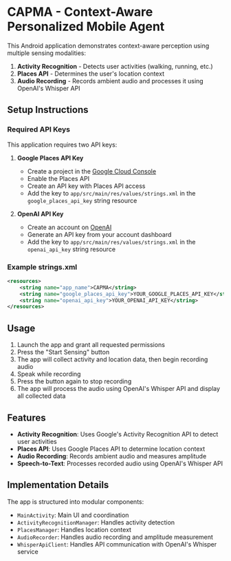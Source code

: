 # CAPMA - Context-Aware Personalized Mobile Agent

This Android application demonstrates context-aware perception using multiple sensing modalities:

1. **Activity Recognition** - Detects user activities (walking, running, etc.)
2. **Places API** - Determines the user's location context
3. **Audio Recording** - Records ambient audio and processes it using OpenAI's Whisper API

## Setup Instructions

### Required API Keys

This application requires two API keys:

1. **Google Places API Key**
   - Create a project in the [Google Cloud Console](https://console.cloud.google.com/)
   - Enable the Places API
   - Create an API key with Places API access
   - Add the key to `app/src/main/res/values/strings.xml` in the `google_places_api_key` string resource

2. **OpenAI API Key**
   - Create an account on [OpenAI](https://openai.com/)
   - Generate an API key from your account dashboard
   - Add the key to `app/src/main/res/values/strings.xml` in the `openai_api_key` string resource

### Example strings.xml

```xml
<resources>
    <string name="app_name">CAPMA</string>
    <string name="google_places_api_key">YOUR_GOOGLE_PLACES_API_KEY</string>
    <string name="openai_api_key">YOUR_OPENAI_API_KEY</string>
</resources>
```

## Usage

1. Launch the app and grant all requested permissions
2. Press the "Start Sensing" button
3. The app will collect activity and location data, then begin recording audio
4. Speak while recording
5. Press the button again to stop recording
6. The app will process the audio using OpenAI's Whisper API and display all collected data

## Features

- **Activity Recognition**: Uses Google's Activity Recognition API to detect user activities
- **Places API**: Uses Google Places API to determine location context
- **Audio Recording**: Records ambient audio and measures amplitude
- **Speech-to-Text**: Processes recorded audio using OpenAI's Whisper API

## Implementation Details

The app is structured into modular components:

- `MainActivity`: Main UI and coordination
- `ActivityRecognitionManager`: Handles activity detection
- `PlacesManager`: Handles location context
- `AudioRecorder`: Handles audio recording and amplitude measurement
- `WhisperApiClient`: Handles API communication with OpenAI's Whisper service 